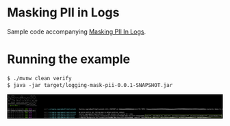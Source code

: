# Masking PII in Logs

Sample code accompanying [Masking PII In Logs](https://johanzietsman.com/masking-pii-in-logs/).

# Running the example

```
$ ./mvnw clean verify
$ java -jar target/logging-mask-pii-0.0.1-SNAPSHOT.jar
```

![Screenshot](sample_output.png)
